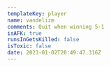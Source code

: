 ```yaml
---
templateKey: player
name: vandelizm
comments: Quit when winning 5-1
isAFK: true
runsInGetsKilled: false
isToxic: false
date: 2023-01-02T20:49:47.316Z
---
```

